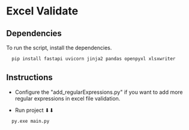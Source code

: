 # Excel Validate

## Dependencies

To run the script, install the dependencies.

```bash
  pip install fastapi uvicorn jinja2 pandas openpyxl xlsxwriter
```

## Instructions

- Configure the "add_regularExpressions.py" if you want to add more regular expressions in excel file validation.

- Run project ⬇⬇
```bash
  py.exe main.py
```